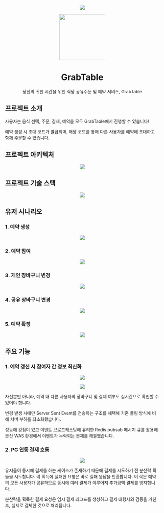 <p align="middle">
    <img src="frontend/grabtable/public/big-icon.svg">
</p>
<p align="middle">
<img src="frontend/grabtable/public/grabtable-logo.png"
        width=150 height=150>
</p>
<h1 align="middle">GrabTable</h1>
<p align="middle">
당신의 귀한 시간을 위한 식당 공유주문 및 예약 서비스, GrabTable</p>

## 프로젝트 소개

사용자는 음식 선택, 주문, 결제, 예약을 모두 GrabTable에서 진행할 수 있습니다!

예약 생성 시 초대 코드가 발급되며, 해당 코드를 통해 다른 사용자를 예약에 초대하고 함께 주문할 수 있습니다.

## 프로젝트 아키텍처

<p align="middle">
    <img src="frontend/grabtable/public/service-architecture.png">
</p>

## 프로젝트 기술 스택

<p align="middle">
    <img src="frontend/grabtable/public/tech-stack.png">
</p>

## 유저 시나리오

### 1. 예약 생성

<p align="middle">
    <img src="frontend/grabtable/public/user_scenario_1.png">
</p>

### 2. 예약 참여

<p align="middle">
    <img src="frontend/grabtable/public/user_scenario_2.png">
</p>

### 3. 개인 장바구니 변경

<p align="middle">
    <img src="frontend/grabtable/public/user_scenario_3.png">
</p>

### 4. 공유 장바구니 변경

<p align="middle">
    <img src="frontend/grabtable/public/user_scenario_4.png">
</p>

### 5. 예약 확정

<p align="middle">
    <img src="frontend/grabtable/public/user_scenario_5.png">
</p>

## 주요 기능

### 1. 예약 갱신 시 참여자 간 정보 최신화

<p align="middle">
    <img src="frontend/grabtable/public/workflow_1.png">
</p>

<p align="middle">
    <img src="frontend/grabtable/public/view_1.png">
</p>

자신뿐만 아니라, 예약 내 다른 사용자의 장바구니 및 결제 여부도 실시간으로 확인할 수 있어야 합니다. <br>

변경 발생 시에만 Server Sent Event를 전송하는 구조를 채택해 기존 폴링 방식에 비해 서버 부하를 최소화했습니다. <br>

성능에 강점이 있고 이벤트 브로드캐스팅에 유리한 Redis pubsub 메시지 큐를 활용해 분산 WAS 환경에서 이벤트가 누락되는 문제를 해결했습니다.

### 2. PG 연동 결제 흐름

<p align="middle">
    <img src="frontend/grabtable/public/workflow_2.png">

유저들이 동시에 결제를 하는 케이스가 존재하기 때문에 결제를 시도하기 전 분산락 획들을 시도합니다. 락 획득에 실패한 요청은 바로 실패 응답을 반환합니다. 이 락은 예약의 모든 사용자가 공유하므로 동시에 여러 결제가 이루어져 추가금액 결제를 방지합니다. <br>

분산락을 획득한 결제 요청은 임시 결제 레코드를 생성하고 결제 대행사와 검증을 거친후, 실제로 결체한 것으로 처리됩니다.

</p>
